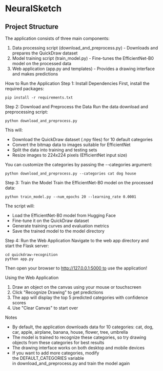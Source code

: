 # NeuralSketch

## Project Structure
The application consists of three main components:
1. Data processing script (download_and_preprocess.py) - Downloads and prepares the QuickDraw dataset
2. Model training script (train_model.py) - Fine-tunes the EfficientNet-B0 model on the processed data
3. Web application (app.py and templates) - Provides a drawing interface and makes predictions

How to Run the Application
Step 1: Install Dependencies
First, install the required packages:
```
pip install -r requirements.txt
```

Step 2: Download and Preprocess the Data
Run the data download and preprocessing script:
```
python download_and_preprocess.py
```

This will:
* Download the QuickDraw dataset (.npy files) for 10 default categories
* Convert the bitmap data to images suitable for EfficientNet
* Split the data into training and testing sets
* Resize images to 224x224 pixels (EfficientNet input size)

You can customize the categories by passing the --categories argument:
```
python download_and_preprocess.py --categories cat dog house
```

Step 3: Train the Model
Train the EfficientNet-B0 model on the processed data:
```
python train_model.py --num_epochs 20 --learning_rate 0.0001
```

The script will:
* Load the EfficientNet-B0 model from Hugging Face
* Fine-tune it on the QuickDraw dataset
* Generate training curves and evaluation metrics
* Save the trained model to the model directory

Step 4: Run the Web Application
Navigate to the web app directory and start the Flask server:
```
cd quickdraw-recognition
python app.py
```

Then open your browser to http://127.0.0.1:5000 to use the application!


Using the Web Application
1. Draw an object on the canvas using your mouse or touchscreen
2. Click "Recognize Drawing" to get predictions
3. The app will display the top 5 predicted categories with confidence scores
4. Use "Clear Canvas" to start over

Notes
* By default, the application downloads data for 10 categories: cat, dog, car, apple, airplane, banana, house, flower, tree, umbrella
* The model is trained to recognize these categories, so try drawing objects from these categories for best results
* The drawing interface works on both desktop and mobile devices
* If you want to add more categories, modify the DEFAULT_CATEGORIES variable in download_and_preprocess.py and train the model again